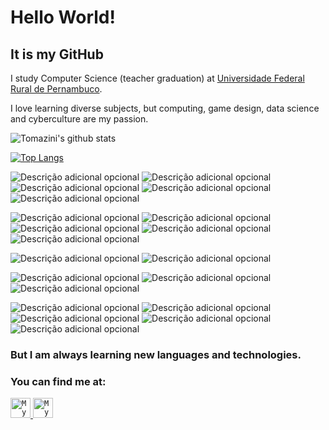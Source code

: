 
<h1>Hello World!</h1>


<h2>It is my GitHub</h2>
<p>I study Computer Science (teacher  graduation) at <a href = http://www.ufrpe.br/br/content/licenciatura-em-computa%C3%A7%C3%A3o>Universidade Federal Rural de Pernambuco</a>.</p>
<p>I love learning diverse subjects, but computing, game design, data science and cyberculture are my passion.</p>




![Tomazini's github stats](https://github-readme-stats.vercel.app/api?username=rtomazini42&count_private=false&show_icons=true&theme=material-palenight&hide_border=true&hide=stars&hide_title=true)

[![Top Langs](https://github-readme-stats.vercel.app/api/top-langs/?username=rtomazini42&hide=html,css,jupyter%20notebook&theme=material-palenight&hide_border=true)](https://github.com/rtomazini42/github-readme-stats)


![Descrição adicional opcional](https://img.shields.io/badge/-Python-0a0a0a?logo=python&logoColor=48cae4&style=flat)
![Descrição adicional opcional](https://img.shields.io/badge/-Java-0a0a0a?logo=openjdk&logoColor=48cae4&style=flat)
![Descrição adicional opcional](https://img.shields.io/badge/-C-0a0a0a?logo=C&logoColor=48cae4&style=flat)
![Descrição adicional opcional](https://img.shields.io/badge/-JavaScript-0a0a0a?logo=javascript&logoColor=48cae4&style=flat)
![Descrição adicional opcional](https://img.shields.io/badge/-Delphi_Pascal-0a0a0a?logo=delphi&logoColor=48cae4&style=flat)


![Descrição adicional opcional](https://img.shields.io/badge/-Git-ff0000?logo=git&logoColor=ffffff&style=flat)
![Descrição adicional opcional](https://img.shields.io/badge/-SQL-ff0000?logo=mysql&logoColor=ffffff&style=flat)
![Descrição adicional opcional](https://img.shields.io/badge/-FireBase-ff0000?logo=firebase&logoColor=ffffff&style=flat)
![Descrição adicional opcional](https://img.shields.io/badge/-Linux-ff0000?logo=linux&logoColor=ffffff&style=flat)
![Descrição adicional opcional](https://img.shields.io/badge/-Pop!Os-ff0000?logo=popos&logoColor=ffffff&style=flat)

![Descrição adicional opcional](https://img.shields.io/badge/-Godot-ff7b00?logo=godotengine&logoColor=ffffff&style=flat)
![Descrição adicional opcional](https://img.shields.io/badge/-Unity-ff7b00?logo=unity&logoColor=ffffff&style=flat)

![Descrição adicional opcional](https://img.shields.io/badge/-Wordpress-07273d?logo=wordpress&logoColor=ffffff&style=flat)
![Descrição adicional opcional](https://img.shields.io/badge/-AndroidStudio-07273d?logo=androidstudio&logoColor=ffffff&style=flat)
![Descrição adicional opcional](https://img.shields.io/badge/-RStudio-07273d?logo=rstudioide&logoColor=ffffff&style=flat)

![Descrição adicional opcional](https://img.shields.io/badge/-Photoshop-464544?logo=adobephotoshop&logoColor=ffffff&style=flat)
![Descrição adicional opcional](https://img.shields.io/badge/-Canva-464544?logo=canva&logoColor=ffffff&style=flat)
![Descrição adicional opcional](https://img.shields.io/badge/-Illustrator-464544?logo=adobeillustrator&logoColor=ffffff&style=flat)
![Descrição adicional opcional](https://img.shields.io/badge/-Gimp-464544?logo=gimp&logoColor=ffffff&style=flat)
![Descrição adicional opcional](https://img.shields.io/badge/-Inkscape-464544?logo=inkscape&logoColor=ffffff&style=flat)



<h3> But I am always learning new languages and technologies. </h3>

<h3> You can find me at: </h3>

<a href="https://www.linkedin.com/in/renan-tomazini/">
  <code><img alt="My linkedin" width="32" src="https://cdn.icon-icons.com/icons2/1099/PNG/512/1485482199-linkedin_78667.png" /></code>
</a>

<a href="mailto:renantomazini@gmail.com">
  <code><img alt="My e-mail" width="32" src="https://cdn.icon-icons.com/icons2/1826/PNG/512/4202011emailgmaillogomailsocialsocialmedia-115677_115624.png" /></code>
</a>
